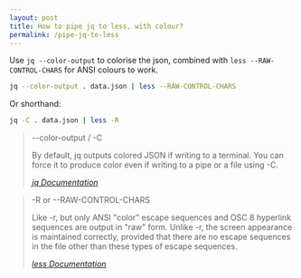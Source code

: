 ```yaml
---
layout: post
title: How to pipe jq to less, with colour?
permalink: /pipe-jq-to-less
---
```

Use `jq --color-output` to colorise the json,
combined with `less --RAW-CONTROL-CHARS` for ANSI colours to work.

```sh
jq --color-output . data.json | less --RAW-CONTROL-CHARS
```

Or shorthand:

```sh
jq -C . data.json | less -R
```

> --color-output / -C
>
> By default, jq outputs colored JSON if writing to a terminal.
> You can force it to produce color even if writing to a pipe or a file using -C.
>
> <cite>[jq Documentation](https://stedolan.github.io/jq/manual/#Invokingjq)</cite>

> -R or --RAW-CONTROL-CHARS
>
> Like -r, but only ANSI "color" escape sequences and OSC 8
> hyperlink sequences are output in "raw" form.  Unlike -r,
> the screen appearance is maintained correctly, provided
> that there are no escape sequences in the file other than
> these types of escape sequences.
>
> <cite>[less Documentation](https://man7.org/linux/man-pages/man1/less.1.html)</cite>
